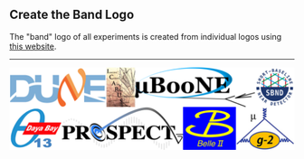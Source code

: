 ## Create the Band Logo 
The "band" logo of all experiments is created from individual logos using [this website](https://www.peko-step.com/en/tool/combine-images.html).
***
![band](edg-band-2.png)
